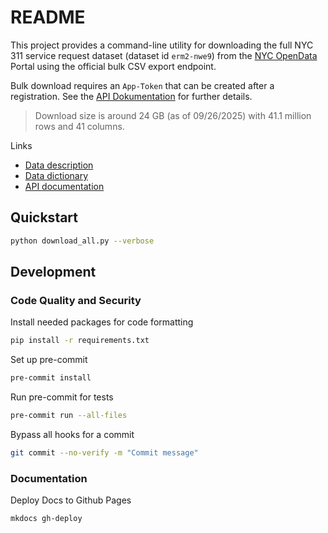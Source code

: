 # README

This project provides a command-line utility for downloading the full NYC 311
service request dataset (dataset id `erm2-nwe9`) from the
[NYC OpenData](https://opendata.cityofnewyork.us/) Portal using the official
bulk CSV export endpoint.

Bulk download requires an ``App-Token`` that can be created after a
registration. See the
[API Dokumentation](https://dev.socrata.com/foundry/data.cityofnewyork.us/erm2-nwe9)
for further details.

> Download size is around 24 GB (as of 09/26/2025) with 41.1 million rows and
> 41 columns.

Links

- [Data description](https://data.cityofnewyork.us/Social-Services/311-Service-Requests-from-2010-to-Present/erm2-nwe9)
- [Data dictionary](https://data.cityofnewyork.us/api/views/erm2-nwe9/files/b372b884-f86a-453b-ba16-1fe06ce9d212?download=true&filename=311_ServiceRequest_2010-Present_DataDictionary_Updated_2023.xlsx)
- [API documentation](https://dev.socrata.com/foundry/data.cityofnewyork.us/erm2-nwe9)

## Quickstart

```bash
python download_all.py --verbose
```

## Development

### Code Quality and Security

Install needed packages for code formatting

```bash
pip install -r requirements.txt
```

Set up pre-commit

```bash
pre-commit install
```

Run pre-commit for tests

```bash
pre-commit run --all-files
```

Bypass all hooks for a commit

```bash
git commit --no-verify -m "Commit message"
```

### Documentation

Deploy Docs to Github Pages

```bash
mkdocs gh-deploy
```
